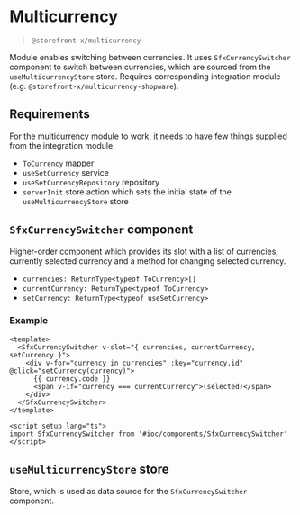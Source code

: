 # Multicurrency

> `@storefront-x/multicurrency`

Module enables switching between currencies. It uses `SfxCurrencySwitcher` component to switch between currencies, which are sourced from the `useMulticurrencyStore` store. Requires corresponding integration module (e.g. `@storefront-x/multicurrency-shopware`).

## Requirements

For the multicurrency module to work, it needs to have few things supplied from the integration module.

- `ToCurrency` mapper
- `useSetCurrency` service
- `useSetCurrencyRepository` repository
- `serverInit` store action which sets the initial state of the `useMulticurrencyStore` store

## `SfxCurrencySwitcher` component

Higher-order component which provides its slot with a list of currencies, currently selected currency and a method for changing selected currency.

- `currencies: ReturnType<typeof ToCurrency>[]`
- `currentCurrency: ReturnType<typeof ToCurrency>`
- `setCurrency: ReturnType<typeof useSetCurrency>`

### Example

```vue
<template>
  <SfxCurrencySwitcher v-slot="{ currencies, currentCurrency, setCurrency }">
    <div v-for="currency in currencies" :key="currency.id" @click="setCurrency(currency)">
      {{ currency.code }}
      <span v-if="currency === currentCurrency">(selected)</span>
    </div>
  </SfxCurrencySwitcher>
</template>

<script setup lang="ts">
import SfxCurrencySwitcher from '#ioc/components/SfxCurrencySwitcher'
</script>
```

## `useMulticurrencyStore` store

Store, which is used as data source for the `SfxCurrencySwitcher` component.
